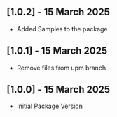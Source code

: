 ## [1.0.2] - 15 March 2025
 - Added Samples to the package

## [1.0.1] - 15 March 2025
 - Remove files from upm branch

## [1.0.0] - 15 March 2025
 - Initial Package Version